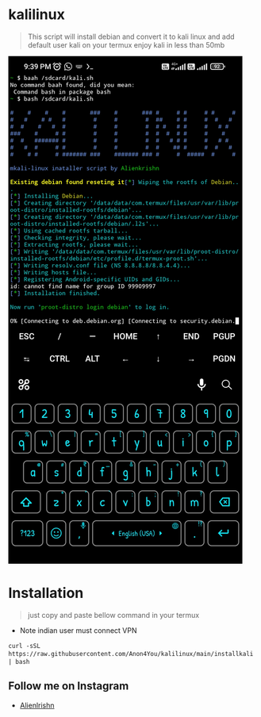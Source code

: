 # kalilinux
> This script will install debian and convert it to kali linux and add default user kali on your termux enjoy kali in less than 50mb

<img src="Screenshot_2023-03-27-21-39-36-506_com.termux.jpg"/>

# Installation
> just copy and paste bellow command in your termux 
* Note indian user must connect VPN
```
curl -sSL https://raw.githubusercontent.com/Anon4You/kalilinux/main/installkali | bash
```

## Follow me on Instagram
* [Alienlrishn](https://www.instagram.com/alienkrishn/") 
